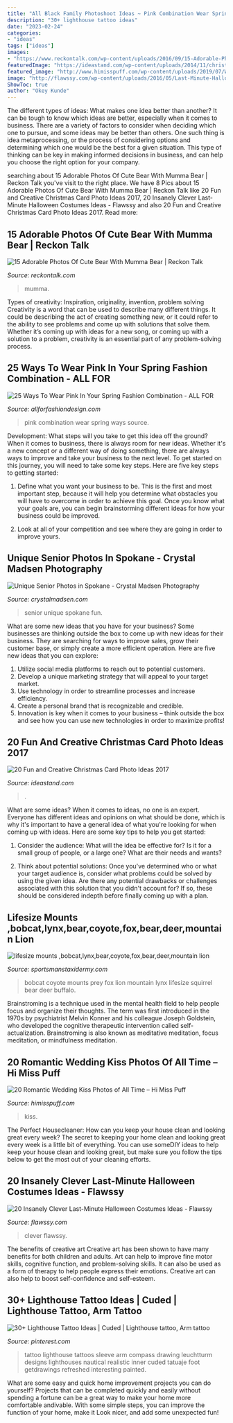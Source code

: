 ```yaml
---
title: "All Black Family Photoshoot Ideas ~ Pink Combination Wear Spring Ways Source"
description: "30+ lighthouse tattoo ideas"
date: "2023-02-24"
categories:
- "ideas"
tags: ["ideas"]
images:
- "https://www.reckontalk.com/wp-content/uploads/2016/09/15-Adorable-Photos-Of-Cute-Bear-With-Mumma-Bear-3.jpg"
featuredImage: "https://ideastand.com/wp-content/uploads/2014/11/christmas-card-photo-ideas/10-christmas-card-photo-ideas.jpg"
featured_image: "http://www.himisspuff.com/wp-content/uploads/2019/07/Wedding-Kiss-Photo-Ideas-8.jpg"
image: "http://flawssy.com/wp-content/uploads/2016/05/Last-Minute-Halloween-Costumes-ideas.jpg"
ShowToc: true
author: "Okey Kunde"
---
```



The different types of ideas: What makes one idea better than another?
It can be tough to know which ideas are better, especially when it comes to business. There are a variety of factors to consider when deciding which one to pursue, and some ideas may be better than others. One such thing is idea metaprocessing, or the process of considering options and determining which one would be the best for a given situation. This type of thinking can be key in making informed decisions in business, and can help you choose the right option for your company.

	

		
searching about 15 Adorable Photos Of Cute Bear With Mumma Bear | Reckon Talk you've visit to the right place. We have 8 Pics about 15 Adorable Photos Of Cute Bear With Mumma Bear | Reckon Talk like 20 Fun and Creative Christmas Card Photo Ideas 2017, 20 Insanely Clever Last-Minute Halloween Costumes Ideas - Flawssy and also 20 Fun and Creative Christmas Card Photo Ideas 2017. Read more:
		
    
## 15 Adorable Photos Of Cute Bear With Mumma Bear | Reckon Talk

<img loading=lazy src="https://www.reckontalk.com/wp-content/uploads/2016/09/15-Adorable-Photos-Of-Cute-Bear-With-Mumma-Bear-3.jpg" onerror="this.onerror=null;this.src='https://tse4.mm.bing.net/th?id=OIP.HE0lz8QOcSp7pC3nDdKEkAHaKR&amp;pid=15.1';" alt="15 Adorable Photos Of Cute Bear With Mumma Bear | Reckon Talk">

_Source: reckontalk.com_

>mumma. 

	

Types of creativity: Inspiration, originality, invention, problem solving
Creativity is a word that can be used to describe many different things. It could be describing the act of creating something new, or it could refer to the ability to see problems and come up with solutions that solve them. Whether it’s coming up with ideas for a new song, or coming up with a solution to a problem, creativity is an essential part of any problem-solving process.

    
## 25 Ways To Wear Pink In Your Spring Fashion Combination - ALL FOR

<img loading=lazy src="https://allforfashiondesign.com/wp-content/uploads/2014/03/p-4-600x900.jpg" onerror="this.onerror=null;this.src='https://tse3.mm.bing.net/th?id=OIP.dGsJMBeSvAvs1cjR_yB2qwHaLH&amp;pid=15.1';" alt="25 Ways To Wear Pink In Your Spring Fashion Combination - ALL FOR">

_Source: allforfashiondesign.com_

>pink combination wear spring ways source. 

	

Development: What steps will you take to get this idea off the ground?
When it comes to business, there is always room for new ideas. Whether it's a new concept or a different way of doing something, there are always ways to improve and take your business to the next level. To get started on this journey, you will need to take some key steps. Here are five key steps to getting started:
1. Define what you want your business to be. This is the first and most important step, because it will help you determine what obstacles you will have to overcome in order to achieve this goal. Once you know what your goals are, you can begin brainstorming different ideas for how your business could be improved.

2. Look at all of your competition and see where they are going in order to improve yours.

    
## Unique Senior Photos In Spokane - Crystal Madsen Photography

<img loading=lazy src="http://www.crystalmadsen.com/wp-content/uploads/2013/06/Fun-Spokane-Senior-Photos_12-682x1024.jpg" onerror="this.onerror=null;this.src='https://tse3.mm.bing.net/th?id=OIP.Z2wJaFDaLisEsH0JcOoelgHaLH&amp;pid=15.1';" alt="Unique Senior Photos in Spokane - Crystal Madsen Photography">

_Source: crystalmadsen.com_

>senior unique spokane fun. 

	

What are some new ideas that you have for your business?
Some businesses are thinking outside the box to come up with new ideas for their business. They are searching for ways to improve sales, grow their customer base, or simply create a more efficient operation. Here are five new ideas that you can explore: 
1) Utilize social media platforms to reach out to potential customers.
2) Develop a unique marketing strategy that will appeal to your target market. 
3) Use technology in order to streamline processes and increase efficiency. 
4) Create a personal brand that is recognizable and credible. 
5) Innovation is key when it comes to your business – think outside the box and see how you can use new technologies in order to maximize profits!

    
## 20 Fun And Creative Christmas Card Photo Ideas 2017

<img loading=lazy src="https://ideastand.com/wp-content/uploads/2014/11/christmas-card-photo-ideas/10-christmas-card-photo-ideas.jpg" onerror="this.onerror=null;this.src='https://tse2.mm.bing.net/th?id=OIP.lrGcUd82HHl1LqoM43eIfQHaLH&amp;pid=15.1';" alt="20 Fun and Creative Christmas Card Photo Ideas 2017">

_Source: ideastand.com_

>. 

	

What are some ideas?
When it comes to ideas, no one is an expert. Everyone has different ideas and opinions on what should be done, which is why it's important to have a general idea of what you're looking for when coming up with ideas. Here are some key tips to help you get started:
1. Consider the audience: What will the idea be effective for? Is it for a small group of people, or a large one? What are their needs and wants?

2. Think about potential solutions: Once you've determined who or what your target audience is, consider what problems could be solved by using the given idea. Are there any potential drawbacks or challenges associated with this solution that you didn't account for? If so, these should be considered indepth before finally coming up with a plan.


    
## Lifesize Mounts ,bobcat,lynx,bear,coyote,fox,bear,deer,mountain Lion

<img loading=lazy src="http://www.sportsmanstaxidermy.com/images/bobcat.jpg" onerror="this.onerror=null;this.src='https://tse3.mm.bing.net/th?id=OIP.GKsJ3h9tAFA_jVktZO8GYwHaIX&amp;pid=15.1';" alt="lifesize mounts ,bobcat,lynx,bear,coyote,fox,bear,deer,mountain lion">

_Source: sportsmanstaxidermy.com_

>bobcat coyote mounts prey fox lion mountain lynx lifesize squirrel bear deer buffalo. 

	

Brainstroming is a technique used in the mental health field to help people focus and organize their thoughts. The term was first introduced in the 1970s by psychiatrist Melvin Konner and his colleague Joseph Goldstein, who developed the cognitive therapeutic intervention called self-actualization. Brainstroming is also known as meditative meditation, focus meditation, or mindfulness meditation.

    
## 20 Romantic Wedding Kiss Photos Of All Time – Hi Miss Puff

<img loading=lazy src="http://www.himisspuff.com/wp-content/uploads/2019/07/Wedding-Kiss-Photo-Ideas-8.jpg" onerror="this.onerror=null;this.src='https://tse3.mm.bing.net/th?id=OIP.JiFM6P4wS5XZzl4zEWiWwQHaLH&amp;pid=15.1';" alt="20 Romantic Wedding Kiss Photos of All Time – Hi Miss Puff">

_Source: himisspuff.com_

>kiss. 

	

The Perfect Housecleaner: How can you keep your house clean and looking great every week?
The secret to keeping your home clean and looking great every week is a little bit of everything. You can use someDIY ideas to help keep your house clean and looking great, but make sure you follow the tips below to get the most out of your cleaning efforts.

    
## 20 Insanely Clever Last-Minute Halloween Costumes Ideas - Flawssy

<img loading=lazy src="http://flawssy.com/wp-content/uploads/2016/05/Last-Minute-Halloween-Costumes-ideas.jpg" onerror="this.onerror=null;this.src='https://tse1.mm.bing.net/th?id=OIP.xvIkauNHiZU9pfmm3ItVDQHaLH&amp;pid=15.1';" alt="20 Insanely Clever Last-Minute Halloween Costumes Ideas - Flawssy">

_Source: flawssy.com_

>clever flawssy. 

	

The benefits of creative art
Creative art has been shown to have many benefits for both children and adults. Art can help to improve fine motor skills, cognitive function, and problem-solving skills. It can also be used as a form of therapy to help people express their emotions. Creative art can also help to boost self-confidence and self-esteem.

    
## 30+ Lighthouse Tattoo Ideas | Cuded | Lighthouse Tattoo, Arm Tattoo

<img loading=lazy src="https://i.pinimg.com/736x/29/ba/63/29ba63178a20e68dfbcdf9dd9abcf9b1.jpg" onerror="this.onerror=null;this.src='https://tse4.mm.bing.net/th?id=OIP.cx0lAhtapsTYasZRU8NP0gHaIN&amp;pid=15.1';" alt="30+ Lighthouse Tattoo Ideas | Cuded | Lighthouse tattoo, Arm tattoo">

_Source: pinterest.com_

>tattoo lighthouse tattoos sleeve arm compass drawing leuchtturm designs lighthouses nautical realistic inner cuded tatuaje foot getdrawings refreshed interesting painted. 

	

What are some easy and quick home improvement projects you can do yourself?
Projects that can be completed quickly and easily without spending a fortune can be a great way to make your home more comfortable andivable. With some simple steps, you can improve the function of your home, make it Look nicer, and add some unexpected fun!

